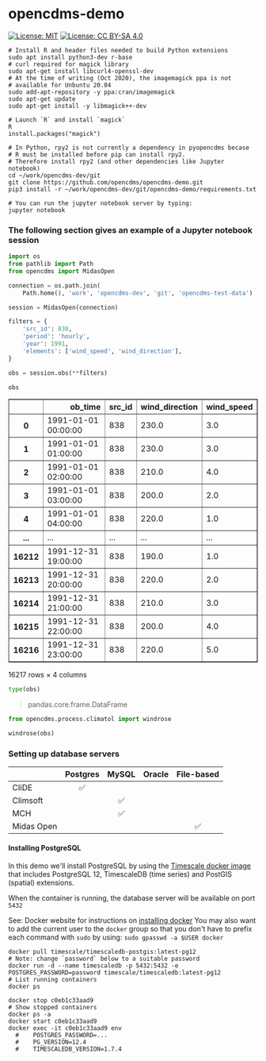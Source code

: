 # opencdms-demo
[![License: MIT](https://img.shields.io/badge/License-MIT-yellow.svg)](https://opensource.org/licenses/MIT) [![License: CC BY-SA 4.0](https://img.shields.io/badge/License-CC%20BY--SA%204.0-lightgrey.svg)](https://creativecommons.org/licenses/by-sa/4.0/)

```
# Install R and header files needed to build Python extensions
sudo apt install python3-dev r-base
# curl required for magick library
sudo apt-get install libcurl4-openssl-dev
# At the time of writing (Oct 2020), the imagemagick ppa is not
# available for Unbuntu 20.04
sudo add-apt-repository -y ppa:cran/imagemagick
sudo apt-get update
sudo apt-get install -y libmagick++-dev

# Launch `R` and install `magick`
R
install.packages("magick")

# In Python, rpy2 is not currently a dependency in pyopencdms becase
# R must be installed before pip can install rpy2.
# Therefore install rpy2 (and other dependencies like Jupyter notebook)
cd ~/work/opencdms-dev/git
git clone https://github.com/opencdms/opencdms-demo.git
pip3 install -r ~/work/opencdms-dev/git/opencdms-demo/requirements.txt

# You can run the jupyter notebook server by typing:
jupyter notebook

```

### The following section gives an example of a Jupyter notebook session

```python
import os
from pathlib import Path
from opencdms import MidasOpen
```

```python
connection = os.path.join(
    Path.home(), 'work', 'opencdms-dev', 'git', 'opencdms-test-data')
```

```python
session = MidasOpen(connection)
```

```python
filters = {
    'src_id': 838,
    'period': 'hourly',
    'year': 1991,
    'elements': ['wind_speed', 'wind_direction'],
}
```

```python
obs = session.obs(**filters)
```

```python
obs

```

<div>

<table border="1" class="dataframe">
  <thead>
    <tr style="text-align: right;">
      <th></th>
      <th>ob_time</th>
      <th>src_id</th>
      <th>wind_direction</th>
      <th>wind_speed</th>
    </tr>
  </thead>
  <tbody>
    <tr>
      <th>0</th>
      <td>1991-01-01 00:00:00</td>
      <td>838</td>
      <td>230.0</td>
      <td>3.0</td>
    </tr>
    <tr>
      <th>1</th>
      <td>1991-01-01 01:00:00</td>
      <td>838</td>
      <td>230.0</td>
      <td>3.0</td>
    </tr>
    <tr>
      <th>2</th>
      <td>1991-01-01 02:00:00</td>
      <td>838</td>
      <td>210.0</td>
      <td>4.0</td>
    </tr>
    <tr>
      <th>3</th>
      <td>1991-01-01 03:00:00</td>
      <td>838</td>
      <td>200.0</td>
      <td>2.0</td>
    </tr>
    <tr>
      <th>4</th>
      <td>1991-01-01 04:00:00</td>
      <td>838</td>
      <td>220.0</td>
      <td>1.0</td>
    </tr>
    <tr>
      <th>...</th>
      <td>...</td>
      <td>...</td>
      <td>...</td>
      <td>...</td>
    </tr>
    <tr>
      <th>16212</th>
      <td>1991-12-31 19:00:00</td>
      <td>838</td>
      <td>190.0</td>
      <td>1.0</td>
    </tr>
    <tr>
      <th>16213</th>
      <td>1991-12-31 20:00:00</td>
      <td>838</td>
      <td>220.0</td>
      <td>2.0</td>
    </tr>
    <tr>
      <th>16214</th>
      <td>1991-12-31 21:00:00</td>
      <td>838</td>
      <td>210.0</td>
      <td>3.0</td>
    </tr>
    <tr>
      <th>16215</th>
      <td>1991-12-31 22:00:00</td>
      <td>838</td>
      <td>200.0</td>
      <td>4.0</td>
    </tr>
    <tr>
      <th>16216</th>
      <td>1991-12-31 23:00:00</td>
      <td>838</td>
      <td>220.0</td>
      <td>5.0</td>
    </tr>
  </tbody>
</table>
<p>16217 rows × 4 columns</p>
</div>

```python
type(obs)

```
>    pandas.core.frame.DataFrame

```python
from opencdms.process.climatol import windrose
```

```python
windrose(obs)
```

### Setting up database servers

|            | Postgres | MySQL | Oracle | File-based |
|------------|:--------:|:-----:|:------:|:----------:|
| CliDE      | :white_check_mark: ||     |            |
| Climsoft   |          | :white_check_mark: ||       |
| MCH        |          | :white_check_mark: ||       |
| Midas Open |          |       |        | :white_check_mark: |

#### Installing PostgreSQL

In this demo we'll install PostgreSQL by using the [Timescale docker image](https://docs.timescale.com/latest/getting-started/installation/docker/installation-docker) that includes PostgreSQL 12, TimescaleDB (time series) and PostGIS (spatial) extensions.

When the container is running, the database server will be available on port `5432`

See: Docker website for instructions on [installing docker](https://docs.docker.com/engine/install/ubuntu/)
You may also want to add the current user to the `docker` group so that you don't have to prefix each command with `sudo` by using: `sudo gpasswd -a $USER docker`

```
docker pull timescale/timescaledb-postgis:latest-pg12
# Note: change `password` below to a suitable password
docker run -d --name timescaledb -p 5432:5432 -e POSTGRES_PASSWORD=password timescale/timescaledb:latest-pg12
# List running containers
docker ps

docker stop c0eb1c33aad9
# Show stopped containers
docker ps -a
docker start c0eb1c33aad9
docker exec -it c0eb1c33aad9 env
  #    POSTGRES_PASSWORD=...
  #    PG_VERSION=12.4
  #    TIMESCALEDB_VERSION=1.7.4

```

